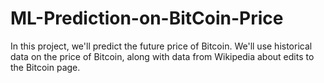 # ML-Prediction-on-BitCoin-Price
In this project, we'll predict the future price of Bitcoin.  We'll use historical data on the price of Bitcoin, along with data from Wikipedia about edits to the Bitcoin page.
